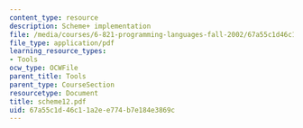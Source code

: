 ```yaml
---
content_type: resource
description: Scheme+ implementation
file: /media/courses/6-821-programming-languages-fall-2002/67a55c1d46c11a2ee774b7e184e3869c_scheme12.pdf
file_type: application/pdf
learning_resource_types:
- Tools
ocw_type: OCWFile
parent_title: Tools
parent_type: CourseSection
resourcetype: Document
title: scheme12.pdf
uid: 67a55c1d-46c1-1a2e-e774-b7e184e3869c
---
```

